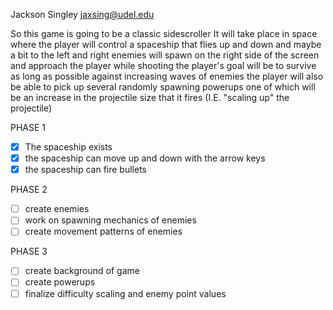Jackson Singley
jaxsing@udel.edu

So this game is going to be a classic sidescroller
It will take place in space where the player will control a spaceship
that flies up and down and maybe a bit to the left and right
enemies will spawn on the right side of the screen and approach the player while shooting
the player's goal will be to survive as long as possible against increasing waves of enemies
the player will also be able to pick up several randomly spawning powerups
one of which will be an increase in the projectile size that it fires (I.E. "scaling up" the projectile)

PHASE 1

- [x] The spaceship exists
- [x] the spaceship can move up and down with the arrow keys
- [x] the spaceship can fire bullets

PHASE 2

- [ ] create enemies
- [ ] work on spawning mechanics of enemies
- [ ] create movement patterns of enemies

PHASE 3
- [ ] create background of game
- [ ] create powerups 
- [ ] finalize difficulty scaling and enemy point values